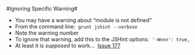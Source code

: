 #Ignoring Specific Warning#

* You may have a warning about “module is not defined”
* From the command line: 
`grunt jshint --verbose`
* Note the warning number
* To ignore that warning, add this to the JSHint options: 
`'-Wnnn': true,`
* At least it is *supposed* to work…  [Issue 177](https://github.com/gruntjs/grunt-contrib-jshint/issues/177)
